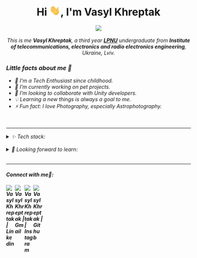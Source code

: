 <h1 align="center">Hi <img src="https://raw.githubusercontent.com/ABSphreak/ABSphreak/master/gifs/Hi.gif" width="30px">, I'm Vasyl Khreptak</h1>

<p align="center">
  <a href="https://github.com/Ratheshan03/readme-typing-svg"><img src="https://readme-typing-svg.herokuapp.com?lines=LPNU+Undergraduate;Unity+Game+Developer;Aspiring+Learner&center=true&width=500&height=50"></a>
</p>

<p align="center">
  <em>
    This is me <b>Vasyl Khreptak</b>, a third year <a href="https://lpnu.ua/"><b>LPNU</b></a> undergraduate from <b>Institute of telecommunications, electronics and radio electronics engineering</b>, Ukraine, Lviv.
    
</p>

  
  <h3>Little facts about me 🧑</h3>

- 🧞 I'm a Tech Enthusiast since childhood.
- 🔭 I’m currently working on pet projects.
- 👯 I’m looking to collaborate with Unity developers.
- 💡 Learning a new things is always a goal to me.
- ⚡ Fun fact: I love Photography, especially Astrophotography.
<br>

---

<details>
<summary>
  ✨ Tech stack:
</summary>
   <br>
 
<code>C#</code>
<code>Unity</code>
<code>Git</code>
<code>Jetbrains Rider</code>
<code>Zenject</code>
<code>DoTween</code>
<code>CBA</code>
<code>Built-in/Universal Render Pipelines</code>
<code>Shader Graph</code>
<code>Google Firebase</code>
  
</details>
<br>

<details>
<summary>
  🌱 Looking forward to learn:
</summary>
   <br>
 
<code>Machine Learning/AI</code>
<code>ECS</code>
<code>Photon PUN 2/Mirror</code>
<code>Shader Lab / HLSL</code>
<code>AR/VR</code>
  
</details>
<br>

---

<h4> Connect with me🤝: <h4>
  </hr>
  <a href="https://www.linkedin.com/in/vasyl-khreptak-52aa70261/">
   <img align="left" alt="Vasyl Khreptak | Linkedin" width="24px" src="https://www.vectorlogo.zone/logos/linkedin/linkedin-icon.svg" />
  </a>
  <a href="mailto:vasylkhreptak12@gmail.com">
    <img align="left" alt="Vasyl Khreptak | Gmail" width="26px" src="https://www.vectorlogo.zone/logos/gmail/gmail-icon.svg" />
  </a>
  <a href="https://www.instagram.com/_feynom_/">
    <img align="left" alt="Vasyl Khreptak | Instagram" width="24px" src="https://www.vectorlogo.zone/logos/instagram/instagram-icon.svg" />
  </a>
   <a href="https://www.facebook.com/profile.php?id=100010075234246">
    <img align="left" alt="Vasyl Khreptak | Github" width="26px" src="https://www.vectorlogo.zone/logos/facebook/facebook-tile.svg" />
  </a>
  <br>

